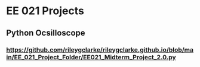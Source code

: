 # EE 021 Projects
## Python Ocsilloscope
### https://github.com/rileygclarke/rileygclarke.github.io/blob/main/EE_021_Project_Folder/EE021_Midterm_Project_2.0.py
